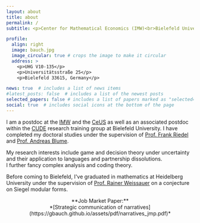 ```yaml
---
layout: about
title: about
permalink: /
subtitle: <p>Center for Mathematical Economics (IMW)<br>Bielefeld University, Germany</p>

profile:
  align: right
  image: bauch.jpg
  image_circular: true # crops the image to make it circular
  address: >
    <p>UHG V10-135</p>
    <p>Universitätsstraße 25</p>
    <p>Bielefeld 33615, Germany</p>

news: true  # includes a list of news items
#latest_posts: false  # includes a list of the newest posts
selected_papers: false # includes a list of papers marked as "selected={true}"
social: true  # includes social icons at the bottom of the page
---
```



I am a postdoc at the [IMW](https://www.uni-bielefeld.de/zwe/imw/) and the [CeUS](https://www.uni-bielefeld.de/einrichtungen/ceus/) as well as an associated postdoc within the [CUDE](https://www.uni-bielefeld.de/zwe/imw/cude/) research training group at Bielefeld University. I have completed my doctoral studies under the supervision of [Prof. Frank Riedel](https://wwwhomes.uni-bielefeld.de/friedel/) and [Prof. Andreas Blume](https://sites.google.com/site/andreas3blume/).

<p>My research interests include game and decision theory under uncertainty and their application to languages and partnership dissolutions.<br>I further fancy complex analysis and coding theory.</p>

Before coming to Bielefeld, I've graduated in mathematics at Heidelberg University under the supervision of [Prof. Rainer Weissauer](https://www.researchgate.net/profile/Rainer-Weissauer) on a conjecture on Siegel modular forms.



<p style="text-align: center;">**Job Market Paper:**<br>*[Strategic communication of narratives](https://gbauch.github.io/assets/pdf/narratives_jmp.pdf)*</p>
